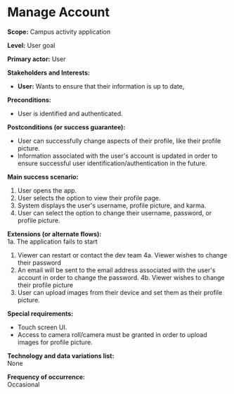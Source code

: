 # Manage Account
**Scope:** Campus activity application

**Level:** User goal

**Primary actor:** User

**Stakeholders and Interests:**
- **User:** Wants to ensure that their information is up to date,

**Preconditions:**
- User is identified and authenticated.

**Postconditions (or success guarantee):**
- User can successfully change aspects of their profile, like their profile picture.
- Information associated with the user's account is updated in order to ensure successful user identification/authentication in the future.

**Main success scenario:**
1. User opens the app.
2. User selects the option to view their profile page.
3. System displays the user's username, profile picture, and karma.
4. User can select the option to change their username, password, or profile picture.

**Extensions (or alternate flows):**  
1a. The application fails to start
1. Viewer can restart or contact the dev team
   4a. Viewer wishes to change their password
1. An email will be sent to the email address associated with the user's account in order to change the password.
   4b. Viewer wishes to change their profile picture
1. User can upload images from their device and set them as their profile picture.

**Special requirements:**
- Touch screen UI.
- Access to camera roll/camera must be granted in order to upload images for profile picture.

**Technology and data variations list:**  
None

**Frequency of occurrence:**  
Occasional
